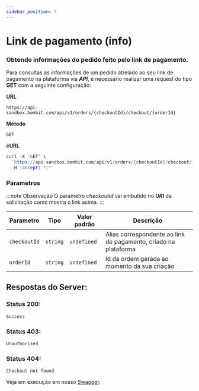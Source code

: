 ```yaml
---
sidebar_position: 7
---
```


# Link de pagamento (info)

### Obtendo informações do pedido feito pelo link de pagamento.

Para consultas as informações de um pedido atrelado ao seu link de pagamento na plataforma via **_API_**, é necessário realizar uma request do tipo **GET** com a seguinte configuração:

**URL**

```
https://api-sandbox.bembit.com/api/v1/orders/{checkoutId}/checkout/{orderId}
```

**Método**

```
GET
```

**cURL**
```s
curl -X 'GET' \
  'https://api-sandbox.bembit.com/api/v1/orders/{checkoutId}/checkout/{orderId}' \
  -H 'accept: */*'
```

### Parametros

:::note Observação
O parametro _checkoutid_ vai embutido no **_URI_** da solicitação como mostra o link acima.
:::

| Parametro    | Tipo     | Valor padrão | Descrição                                                       |
| ------------ | -------- | ------------ | --------------------------------------------------------------- |
| `checkoutId` | `string` | `undefined`  | Alias correspondente ao link de pagamento, criado na plataforma |
| `orderId`    | `string` | `undefined`  | Id da ordem gerada ao momento da sua criação                    |

## Respostas do Server:

### Status 200:

    Success

### Status 403:

    Unauthorized

### Status 404:

    Checkout not found

Veja em execução em nosso [Swagger](https://api.bembit.com/docs/#/Orders/get_orders__checkoutId__checkout__orderId_).
